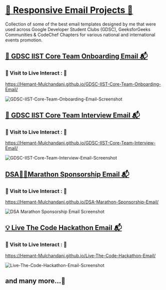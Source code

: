 # [🎨 Responsive Email Projects 📧](https://github.com/Hemant-Mulchandani/Responsive-Email-Projects)

Collection of some of the best email templates designed by me that were used across Google Developer Student Clubs (GDSC), GeeksforGeeks Communities & CodeChef Chapters for various national and international events promotion.

## [🤖 GDSC IIST Core Team Onboarding Email 📬](https://hemant-mulchandani.github.io/GDSC-IIST-Core-Team-Onboarding-Email/)

### 📌 Visit to Live Interact : 🔗

  https://Hemant-Mulchandani.github.io/GDSC-IIST-Core-Team-Onboarding-Email/
  
  ![GDSC-IIST-Core-Team-Onboarding-Email-Screenshot](https://user-images.githubusercontent.com/89768465/195816849-6c2d18ce-1375-4aa7-95f7-84e1207cfee3.png)

  <!---
  ![Mail Capture](GDSC-IIST-Core-Team-Onboarding-Email/Media/GDSC-IIST-Core-Team-Onboarding-Email-Screenshot.png)
  -->
  
## [🧮 GDSC IIST Core Team Interview Email 📬](https://hemant-mulchandani.github.io/GDSC-IIST-Core-Team-Interview-Email/)

### 📌 Visit to Live Interact : 🔗

  https://Hemant-Mulchandani.github.io/GDSC-IIST-Core-Team-Interview-Email/
  
  ![GDSC-IIST-Core-Team-Interview-Email-Screenshot](https://user-images.githubusercontent.com/89768465/195817072-b4241d42-aa11-4ea8-acc1-65aa3bd3f2f2.png)

  <!---
  ![Mail Capture](GDSC-IIST-Core-Team-Interview-Email/Media/GDSC-IIST-Core-Team-Interview-Email-Screenshot.png)
  -->
  
## [DSA🏃‍♂️Marathon Sponsorship Email 📬](https://hemant-mulchandani.github.io/DSA-Marathon-Sponsorship-Email/)

### 📌 Visit to Live Interact : 🔗

  https://Hemant-Mulchandani.github.io/DSA-Marathon-Sponsorship-Email/
  
  ![DSA Marathon Sponsorship Email Screenshot](https://user-images.githubusercontent.com/89768465/195817259-c300cbd1-ec68-4783-8b3f-e7219e8b1def.png)

  <!---
  ![Mail Capture](DSA-Marathon-Sponsorship-Email/Media/DSA%20Marathon%20Sponsorship%20Mail%20Capture.png)
  -->
  
## [💡 Live The Code Hackathon Email 📬](https://hemant-mulchandani.github.io/Live-The-Code-Hackathon-Email/)

### 📌 Visit to Live Interact : 🔗

  https://Hemant-Mulchandani.github.io/Live-The-Code-Hackathon-Email/
  
  ![Live-The-Code-Hackathon-Email-Screenshot](https://user-images.githubusercontent.com/89768465/195817601-b54aa9ea-264d-49be-8d73-31907ba67d89.png)

  <!---
  ![Mail Capture](Live-The-Code-Hackathon-Email/Media/Live-The-Code-Hackathon-Email-Screenshot.png)
  -->
  
## and many more...🚀
